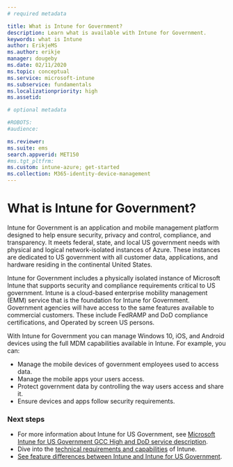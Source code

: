 ```yaml
---
# required metadata

title: What is Intune for Government?
description: Learn what is available with Intune for Government.
keywords: what is Intune
author: ErikjeMS
ms.author: erikje
manager: dougeby
ms.date: 02/11/2020
ms.topic: conceptual
ms.service: microsoft-intune
ms.subservice: fundamentals
ms.localizationpriority: high
ms.assetid: 

# optional metadata

#ROBOTS:
#audience:

ms.reviewer: 
ms.suite: ems
search.appverid: MET150
#ms.tgt_pltfrm:
ms.custom: intune-azure; get-started
ms.collection: M365-identity-device-management
---
```


# What is Intune for Government?

Intune for Government is an application and mobile management platform designed to help ensure security, privacy and control, compliance, and transparency. It meets federal, state, and local US government needs with physical and logical network-isolated instances of Azure. These instances are dedicated to US government with all customer data, applications, and hardware residing in the continental United States. 

Intune for Government includes a physically isolated instance of Microsoft Intune that supports security and compliance requirements critical to US government. Intune is a cloud-based enterprise mobility management (EMM) service that is the foundation for Intune for Government. Government agencies will have access to the same features available to commercial customers. These include FedRAMP and DoD compliance certifications, and Operated by screen US persons.

With Intune for Government you can manage Windows 10, iOS, and Android devices using the full MDM capabilities available in Intune. For example, you can:

- Manage the mobile devices of government employees used to access data.
- Manage the mobile apps your users access.
- Protect government data by controlling the way users access and share it.
- Ensure devices and apps follow security requirements.

### Next steps
- For more information about Intune for US Government, see [Microsoft Intune for US Government GCC High and DoD service description](https://docs.microsoft.com/enterprise-mobility-security/solutions/ems-intune-govt-service-description).
- Dive into the [technical requirements and capabilities](/intune/supported-devices-browsers) of Intune.
- [See feature differences between Intune and Intune for US Government](https://docs.microsoft.com/enterprise-mobility-security/solutions/ems-intune-govt-service-description).
